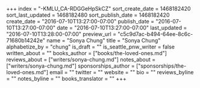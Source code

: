 +++
index = "-KMLU_CA-RDGGeHpSkCZ"
sort_create_date = 1468182420
sort_last_updated = 1468182480
sort_publish_date = 1468182420
create_date = "2016-07-10T13:27:00-07:00"
publish_date = "2016-07-10T13:27:00-07:00"
date = "2016-07-10T13:27:00-07:00"
last_updated = "2016-07-10T13:28:00-07:00"
preview_url = "c5c9d7ac-b494-64ee-8c6c-71680b14242e"
name = "Sonya Chung"
title = "Sonya Chung"
alphabetize_by = "chung"
is_draft = ""
is_seattle_pnw_writer = false
written_about = ""
books_author = ["books/the-loved-ones.md"]
reviews_about = ["writers/sonya-chung.md"]
notes_about = ["writers/sonya-chung.md"]
sponsorships_author = ["sponsorships/the-loved-ones.md"]
email = ""
twitter = ""
website = ""
bio = ""
reviews_byline = ""
notes_byline = ""
books_translator = ""
+++

